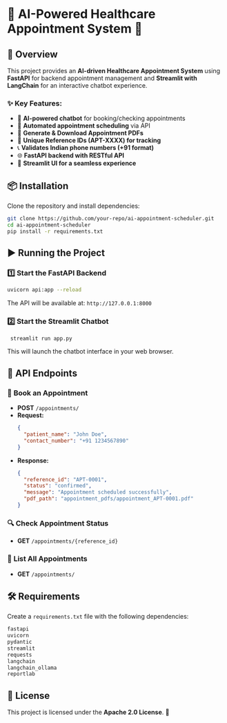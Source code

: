 # 🏥 AI-Powered Healthcare Appointment System 📅

## 🚀 Overview
This project provides an **AI-driven Healthcare Appointment System** using **FastAPI** for backend appointment management and **Streamlit with LangChain** for an interactive chatbot experience.

### ✨ Key Features:
- 🤖 **AI-powered chatbot** for booking/checking appointments
- 📅 **Automated appointment scheduling** via API
- 📄 **Generate & Download Appointment PDFs**
- 🔢 **Unique Reference IDs (APT-XXXX) for tracking**
- 📞 **Validates Indian phone numbers (+91 format)**
- 🌐 **FastAPI backend with RESTful API**
- 🎨 **Streamlit UI for a seamless experience**

## 📦 Installation

Clone the repository and install dependencies:
```sh
git clone https://github.com/your-repo/ai-appointment-scheduler.git
cd ai-appointment-scheduler
pip install -r requirements.txt
```

## ▶️ Running the Project

### 1️⃣ **Start the FastAPI Backend**
```sh
uvicorn api:app --reload
```
The API will be available at: `http://127.0.0.1:8000`

### 2️⃣ **Start the Streamlit Chatbot**
```sh
 streamlit run app.py
```
This will launch the chatbot interface in your web browser.

## 🔗 API Endpoints

### 📌 **Book an Appointment**
- **POST** `/appointments/`
- **Request:**
  ```json
  {
    "patient_name": "John Doe",
    "contact_number": "+91 1234567890"
  }
  ```
- **Response:**
  ```json
  {
    "reference_id": "APT-0001",
    "status": "confirmed",
    "message": "Appointment scheduled successfully",
    "pdf_path": "appointment_pdfs/appointment_APT-0001.pdf"
  }
  ```

### 🔍 **Check Appointment Status**
- **GET** `/appointments/{reference_id}`

### 📜 **List All Appointments**
- **GET** `/appointments/`

## 🛠 Requirements
Create a `requirements.txt` file with the following dependencies:
```txt
fastapi
uvicorn
pydantic
streamlit
requests
langchain
langchain_ollama
reportlab
```

## 🏁 License
This project is licensed under the **Apache 2.0 License**. 🚀

